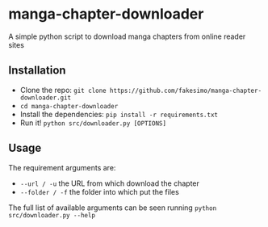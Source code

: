 # manga-chapter-downloader
A simple python script to download manga chapters from online reader sites

## Installation
* Clone the repo: `git clone https://github.com/fakesimo/manga-chapter-downloader.git`
* `cd manga-chapter-downloader`
* Install the dependencies: `pip install -r requirements.txt`
* Run it! `python src/downloader.py [OPTIONS]`

## Usage
The requirement arguments are:
* `--url / -u` the URL from which download the chapter
* `--folder / -f` the folder into which put the files

The full list of available arguments can be seen running `python src/downloader.py --help`
